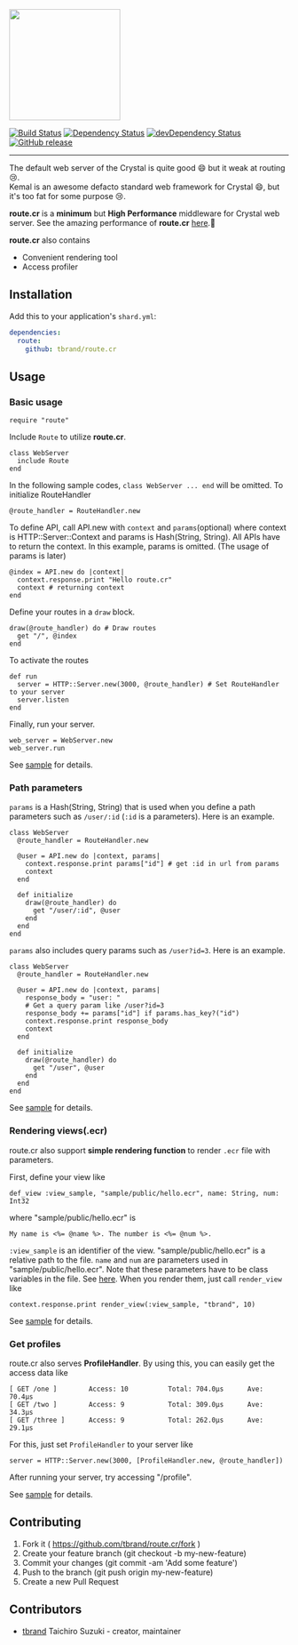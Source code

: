 <img src="https://cloud.githubusercontent.com/assets/3483230/24613845/84909cd8-18c4-11e7-8c04-d3f0d30bc9c4.png" width="200" />

[![Build Status](https://travis-ci.org/tbrand/route.cr.svg?branch=master)](https://travis-ci.org/tbrand/route.cr)
[![Dependency Status](https://shards.rocks/badge/github/tbrand/route.cr/status.svg)](https://shards.rocks/github/tbrand/route.cr)
[![devDependency Status](https://shards.rocks/badge/github/tbrand/route.cr/dev_status.svg)](https://shards.rocks/github/tbrand/route.cr)
[![GitHub release](https://img.shields.io/github/release/tbrand/route.cr.svg)](https://github.com/tbrand/route.cr/releases)

---

The default web server of the Crystal is quite good :smile: but it weak at routing :cry:.  
Kemal is an awesome defacto standard web framework for Crystal :smile:, but it's too fat for some purpose :cry:.

**route.cr** is a **minimum** but **High Performance** middleware for Crystal web server.
See the amazing performance of **route.cr** [here](https://github.com/tbrand/which_is_the_fastest).:rocket:

**route.cr** also contains
 - Convenient rendering tool
 - Access profiler

## Installation

Add this to your application's `shard.yml`:

```yaml
dependencies:
  route:
    github: tbrand/route.cr
```

## Usage

### Basic usage

```crystal
require "route"
```

Include `Route` to utilize **route.cr**.
```crystal
class WebServer
  include Route
end
```

In the following sample codes, `class WebServer ... end` will be omitted.
To initialize RouteHandler
```crystal
@route_handler = RouteHandler.new
```

To define API, call API.new with `context` and `params`(optional) where context is HTTP::Server::Context and params is Hash(String, String). All APIs have to return the context. In this example, params is omitted. (The usage of params is later)
```crystal
@index = API.new do |context|
  context.response.print "Hello route.cr"
  context # returning context
end
```

Define your routes in a `draw` block.
```crystal
draw(@route_handler) do # Draw routes
  get "/", @index
end
```

To activate the routes
```crystal
def run
  server = HTTP::Server.new(3000, @route_handler) # Set RouteHandler to your server
  server.listen
end
```

Finally, run your server.
```crystal
web_server = WebServer.new
web_server.run
```

See [sample](https://github.com/tbrand/route.cr/blob/master/sample/sample.cr) for details.

### Path parameters

`params` is a Hash(String, String) that is used when you define a path parameters such as `/user/:id` (`:id` is a parameters). Here is an example.
```crystal
class WebServer
  @route_handler = RouteHandler.new

  @user = API.new do |context, params|
    context.response.print params["id"] # get :id in url from params
    context
  end

  def initialize
    draw(@route_handler) do
      get "/user/:id", @user
    end
  end
end
```

`params` also includes query params such as `/user?id=3`. Here is an example.
```crystal
class WebServer
  @route_handler = RouteHandler.new

  @user = API.new do |context, params|
    response_body = "user: "
    # Get a query param like /user?id=3
    response_body += params["id"] if params.has_key?("id")
    context.response.print response_body
    context
  end

  def initialize
    draw(@route_handler) do
      get "/user", @user
    end
  end
end
```

See [sample](https://github.com/tbrand/route.cr/blob/master/sample/sample.cr) for details.

### Rendering views(.ecr)

route.cr also support **simple rendering function** to render `.ecr` file with parameters.

First, define your view like
```crystal
def_view :view_sample, "sample/public/hello.ecr", name: String, num: Int32
```
where "sample/public/hello.ecr" is
```
My name is <%= @name %>. The number is <%= @num %>.
```
`:view_sample` is an identifier of the view. "sample/public/hello.ecr" is a relative path to the file. `name` and `num` are parameters used in "sample/public/hello.ecr". Note that these parameters have to be class variables in the file. See [here](https://github.com/tbrand/route.cr/blob/master/sample/public/hello.ecr). When you render them, just call `render_view` like
```crystal
context.response.print render_view(:view_sample, "tbrand", 10)
```

See [sample](https://github.com/tbrand/route.cr/blob/master/sample/sample.cr) for details.

### Get profiles

route.cr also serves **ProfileHandler**. By using this, you can easily get the access data like
```
[ GET /one ]        Access: 10          Total: 704.0µs      Ave: 70.4µs
[ GET /two ]        Access: 9           Total: 309.0µs      Ave: 34.3µs
[ GET /three ]      Access: 9           Total: 262.0µs      Ave: 29.1µs
```
For this, just set `ProfileHandler` to your server like
```
server = HTTP::Server.new(3000, [ProfileHandler.new, @route_handler])
```
After running your server, try accessing "/profile".

See [sample](https://github.com/tbrand/route.cr/blob/master/sample/profile.cr) for details.

## Contributing

1. Fork it ( https://github.com/tbrand/route.cr/fork )
2. Create your feature branch (git checkout -b my-new-feature)
3. Commit your changes (git commit -am 'Add some feature')
4. Push to the branch (git push origin my-new-feature)
5. Create a new Pull Request

## Contributors

- [tbrand](https://github.com/tbrand) Taichiro Suzuki - creator, maintainer
